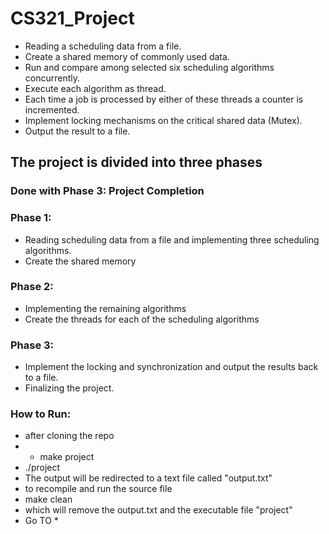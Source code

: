 # CS321_Project
  - Reading a scheduling data from a file.
  - Create a shared memory of commonly used data.
  - Run and compare among selected six scheduling algorithms concurrently.
  - Execute each algorithm as thread.
  - Each time a job is processed by either of these threads a counter is incremented.
  - Implement locking mechanisms on the critical shared data (Mutex).
  - Output the result to a file.
  
## The project is divided into three phases
### Done with Phase 3: Project Completion

### Phase 1:
  - Reading scheduling data from a file and implementing three scheduling algorithms.
  - Create the shared memory
### Phase 2:
  - Implementing the remaining algorithms 
  - Create the threads for each of the scheduling algorithms 
### Phase 3:
  - Implement the locking and synchronization and output the results back to a file.
  - Finalizing the project.

### How to Run:
  - after cloning the repo
  - * make project
  - ./project
  - The output will be redirected to a text file called "output.txt"
  - to recompile and run the source file
  - make clean
  - which will remove the output.txt and the executable file "project"
  - Go TO *
